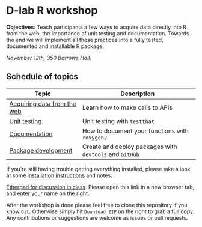 # D-lab R workshop

**Objectives**: Teach participants a few ways to acquire data directly into R from the web, the importance of unit testing and documentation. Towards the end we will implement all these practices into a fully tested, documented and installable R package.


*November 12th, 350 Barrows Hall.*


## Schedule of topics

| Topic | Description |
| ----- |  ---------  |
| [Acquiring data from the web](https://github.com/karthik/dlab-advanced-r/tree/master/01-data-from-web) | Learn how to make calls to APIs |
| [Unit testing](https://github.com/karthik/dlab-advanced-r/blob/master/02-testing/README.md) | Unit testing with `testthat` |
| [Documentation](https://github.com/karthik/dlab-advanced-r/blob/master/03-documentation/README.md) | How to document your functions with `roxygen2` |
| [Package development](https://github.com/karthik/dlab-advanced-r/blob/master/04-packaging/README.md) | Create and deploy packages with `devtools` and `GitHub` |

If you're still having trouble getting everything installed, please take a look at some i[nstallation instructions](installation.md) and notes.

[Etherpad for discussion in class](https://etherpad.mozilla.org/dlabr). Please open this link in a new browser tab, and enter your name on the right.

After the workshop is done please feel free to clone this repository if you know `Git`. Otherwise simply hit `Download ZIP` on the right to grab a full copy. Any contributions or suggestions are welcome as issues or pull requests.
